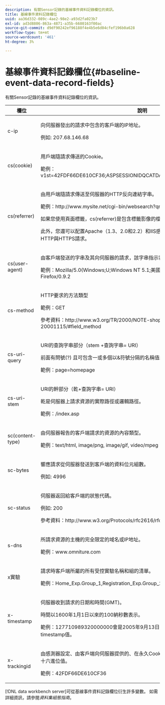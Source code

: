 ```yaml
---
description: 有關Sensor記錄的基線事件資料記錄欄位的資訊。
title: 基線事件資料記錄欄位
uuid: aa36d332-089c-4ae2-98e2-a93d2fa023b7
exl-id: ad3d8806-863a-4871-a35b-6680163f00ac
source-git-commit: d9df90242ef96188f4e4b5e6d04cfef196b0a628
workflow-type: tm+mt
source-wordcount: '461'
ht-degree: 3%

---
```


# 基線事件資料記錄欄位{#baseline-event-data-record-fields}

有關Sensor記錄的基線事件資料記錄欄位的資訊。

<table id="table_E29606BB010E4DB48C463979B7BEC769"> 
 <thead> 
  <tr> 
   <th colname="col1" class="entry"> 欄位 </th> 
   <th colname="col2" class="entry"> 說明 </th> 
  </tr> 
 </thead>
 <tbody> 
  <tr> 
   <td colname="col1"> c-ip </td> 
   <td colname="col2"> <p>向伺服器發出的請求中包含的客戶端的IP地址。 </p> <p>例如: 207.68.146.68 </p> </td> 
  </tr> 
  <tr> 
   <td colname="col1"> cs(cookie) </td> 
   <td colname="col2"> <p>用戶端隨請求傳送的Cookie。 </p> <p>範例：v1st=42FDF66DE610CF36;ASPSESSIONIDQCATDAQC=GPIBKEIBFFIPLOJMKCAAEPM; </p> </td> 
  </tr> 
  <tr> 
   <td colname="col1"> cs(referrer) </td> 
   <td colname="col2"> <p>由用戶端隨請求傳送至伺服器的HTTP反向連結字串。 </p> <p>範例：http://www.mysite.net/cgi-bin/websearch?qry </p> <p>如果您使用頁面標籤，cs(referrer)是包含標籤影像的檔案的完整URL，包括HTTP或HTTP。 </p> <p>此外，您還可以配置Apache（1.3、2.0和2.2）和IIS感測器來捕獲用於請求的埠，以便識別HTTP與HTTPS請求。 </p> </td> 
  </tr> 
  <tr> 
   <td colname="col1"> cs(user-agent) </td> 
   <td colname="col2"> <p>由客戶端發送的字串及其向伺服器的請求，該字串指示客戶端的用戶代理類型。 </p> <p>範例：Mozilla/5.0(Windows;U;Windows NT 5.1;美國；rv:1.7)Gecko/20040707 Firefox/0.9.2 </p> </td> 
  </tr> 
  <tr> 
   <td colname="col1"> cs-method </td> 
   <td colname="col2"> <p>HTTP要求的方法類型 </p> <p>範例：GET </p> <p>參考資料：http://www.w3.org/TR/2000/NOTE-shoplogfileformat-20001115/#field_method </p> </td> 
  </tr> 
  <tr> 
   <td colname="col1"> cs-uri-query </td> 
   <td colname="col2"> <p>URI的查詢字串部分（stem +查詢字串= URI） </p> <p>前面有問號(?) 且可包含一或多個以&amp;符號分隔的名稱值組。 </p> <p>範例：page=homepage </p> </td> 
  </tr> 
  <tr> 
   <td colname="col1"> cs-uri-stem </td> 
   <td colname="col2"> <p>URI的幹部分（乾+查詢字串= URI） </p> <p>乾是伺服器上請求資源的實際路徑或邏輯路徑。 </p> <p>範例：/index.asp </p> </td> 
  </tr> 
  <tr> 
   <td colname="col1"> sc(content-type) </td> 
   <td colname="col2"> <p>由伺服器報告的客戶端請求的資源的內容類型。 </p> <p>範例：text/html, image/png, image/gif, video/mpeg </p> </td> 
  </tr> 
  <tr> 
   <td colname="col1"> sc-bytes </td> 
   <td colname="col2"> <p>響應請求從伺服器發送到客戶端的資料位元組數。 </p> <p>例如: 4996 </p> </td> 
  </tr> 
  <tr> 
   <td colname="col1"> sc-status </td> 
   <td colname="col2"> <p>伺服器返回給客戶端的狀態代碼。 </p> <p>例如: 200 </p> <p>參考資料：http://www.w3.org/Protocols/rfc2616/rfc2616-sec10.html </p> </td> 
  </tr> 
  <tr> 
   <td colname="col1"> s-dns </td> 
   <td colname="col2"> <p>所請求資源的主機的完全限定的域名或IP地址。 </p> <p>範例：www.omniture.com </p> </td> 
  </tr> 
  <tr> 
   <td colname="col1"> x實驗 </td> 
   <td colname="col2"> <p>請求時客戶端所屬的所有受控實驗名稱和組的清單。 </p> <p>範例：Home_Exp.Group_1,Registration_Exp.Group_2 </p> </td> 
  </tr> 
  <tr> 
   <td colname="col1"> x-timestamp </td> 
   <td colname="col2"> <p>伺服器收到請求的日期和時間(GMT)。 </p> <p>時間以1600年1月1日以來的100納秒數表示。 </p> <p>範例：127710989320000000會是2005年9月13日星期二11:28:52.0000000的x-timestamp值。 </p> </td> 
  </tr> 
  <tr> 
   <td colname="col1"> x-trackingid </td> 
   <td colname="col2"> <p>由<span class="wintitle">感測器</span>設定、由客戶端向伺服器提供的、在永久Cookie中找到的唯一瀏覽器標識符的64位十六進位值。 </p> <p>範例：42FDF66DE610CF36 </p> </td> 
  </tr> 
 </tbody> 
</table>

[!DNL data workbench server]可從基線事件資料記錄欄位衍生許多變數。 如需詳細資訊，請參閱&#x200B;*資料集組態指南*。
